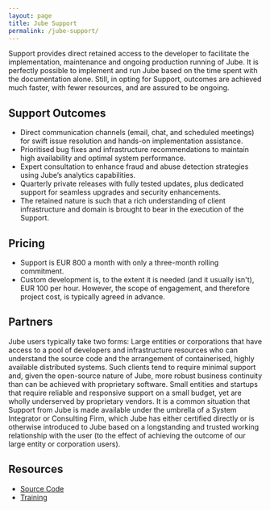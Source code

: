 ```yaml
---
layout: page
title: Jube Support
permalink: /jube-support/
---
```


Support provides direct retained access to the developer to facilitate the implementation, maintenance and ongoing
production running of Jube. It is perfectly possible to implement and run Jube based on the time spent with the
documentation alone. Still, in opting for Support, outcomes are achieved much faster, with fewer resources, and are
assured to be ongoing.

## Support Outcomes

* Direct communication channels (email, chat, and scheduled meetings) for swift issue resolution and hands-on
  implementation assistance.
* Prioritised bug fixes and infrastructure recommendations to maintain high availability and optimal system performance.
* Expert consultation to enhance fraud and abuse detection strategies using Jube’s analytics capabilities.
* Quarterly private releases with fully tested updates, plus dedicated support for seamless upgrades and security
  enhancements.
* The retained nature is such that a rich understanding of client infrastructure and domain is brought to bear in the
  execution of the Support.

## Pricing

* Support is EUR 800 a month with only a three-month rolling commitment.
* Custom development is, to the extent it is needed (and it usually isn't), EUR 100 per hour. However, the scope of
  engagement, and therefore project cost, is typically agreed in advance.

## Partners
Jube users typically take two forms:
Large entities or corporations that have access to a pool of developers and infrastructure resources who can understand the source code and the arrangement of containerised, highly available distributed systems.  Such clients tend to require minimal support and, given the open-source nature of Jube, more robust business continuity than can be achieved with proprietary software.
Small entities and startups that require reliable and responsive support on a small budget, yet are wholly underserved by proprietary vendors.
It is a common situation that Support from Jube is made available under the umbrella of a System Integrator or Consulting Firm, which Jube has either certified directly or is otherwise introduced to Jube based on a longstanding and trusted working relationship with the user (to the effect of achieving the outcome of our large entity or corporation users).

## Resources

* [Source Code](https://github.com/jube-home/aml-fraud-transaction-monitoring)
* [Training](/jube-training)